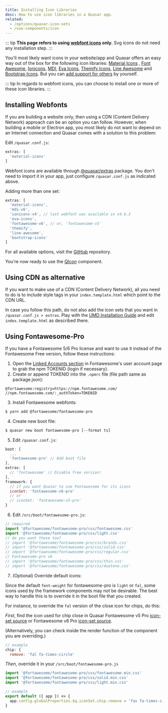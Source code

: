 ```yaml
---
title: Installing Icon Libraries
desc: How to use icon libraries in a Quasar app.
related:
  - /options/quasar-icon-sets
  - /vue-components/icon
---
```


::: tip
**This page refers to using [webfont icons](/vue-components/icon#webfont-icons) only.** Svg icons do not need any installation step.
:::

You'll most likely want icons in your website/app and Quasar offers an easy way out of the box for the following icon libraries: [Material Icons](https://material.io/icons/) , [Font Awesome](http://fontawesome.io/icons/), [Ionicons](http://ionicons.com/), [MDI](https://materialdesignicons.com/), [Eva Icons](https://akveo.github.io/eva-icons), [Themify Icons](https://themify.me/themify-icons), [Line Awesome](https://icons8.com/line-awesome) and [Bootstrap Icons](https://icons.getbootstrap.com/). But you can [add support for others](/vue-components/icon#custom-mapping) by yourself.

::: tip
In regards to webfont icons, you can choose to install one or more of these icon libraries.
:::

## Installing Webfonts
If you are building a website only, then using a CDN (Content Delivery Network) approach can be an option you can follow. However, when building a mobile or Electron app, you most likely do not want to depend on an Internet connection and Quasar comes with a solution to this problem:

Edit `/quasar.conf.js`:

```js
extras: [
  'material-icons'
]
```

Webfont icons are available through [@quasar/extras](https://github.com/quasarframework/quasar/tree/dev/extras) package. You don't need to import it in your app, just configure `/quasar.conf.js` as indicated above.

Adding more than one set:
```js
extras: [
  'material-icons',
  'mdi-v6',
  'ionicons-v4', // last webfont was available in v4.6.3
  'eva-icons',
  'fontawesome-v6', // or, 'fontawesome-v5'
  'themify',
  'line-awesome',
  'bootstrap-icons'
]
```

For all available options, visit the [GitHub](https://github.com/quasarframework/quasar/tree/dev/extras#webfonts) repository.

You're now ready to use the [QIcon](/vue-components/icon) component.

## Using CDN as alternative
If you want to make use of a CDN (Content Delivery Network), all you need to do is to include style tags in your `index.template.html` which point to the CDN URL.

In case you follow this path, do not also add the icon sets that you want in `/quasar.conf.js > extras`. Play with the [UMD Installation Guide](/start/umd#installation) and edit `index.template.html` as described there.

## Using Fontawesome-Pro
If you have a Fontawesome 5/6 Pro license and want to use it instead of the Fontawesome Free version, follow these instructions:

1. Open the [Linked Accounts section](https://fontawesome.com/account) in Fontawesome's user account page to grab the npm TOKENID (login if necessary).
2. Create or append TOKENID into the `.npmrc` file (file path same as package.json):
  ```
  @fortawesome:registry=https://npm.fontawesome.com/
  //npm.fontawesome.com/:_authToken=TOKENID
  ```
3. Install Fontawesome webfonts:
  ```bash
  $ yarn add @fortawesome/fontawesome-pro
  ```
4. Create new boot file:
  ```bash
  $ quasar new boot fontawesome-pro [--format ts]
  ```
5. Edit `/quasar.conf.js`:
  ```js
  boot: [
    ...
    'fontawesome-pro' // Add boot file
  ],
  extras: [
    // 'fontawesome' // Disable free version!
  ],
  framework: {
    // if you want Quasar to use Fontawesome for its icons
    iconSet: 'fontawesome-v6-pro'
    // or
    // iconSet: 'fontawesome-v5-pro'
  }
  ```
6. Edit `/src/boot/fontawesome-pro.js`:
  ```js
  // required
  import '@fortawesome/fontawesome-pro/css/fontawesome.css'
  import '@fortawesome/fontawesome-pro/css/light.css'
  // do you want these too?
  // import '@fortawesome/fontawesome-pro/css/brands.css'
  // import '@fortawesome/fontawesome-pro/css/solid.css'
  // import '@fortawesome/fontawesome-pro/css/regular.css'
  // Fontawesome-pro v6
  // import '@fortawesome/fontawesome-pro/css/thin.css'
  // import '@fortawesome/fontawesome-pro/css/duotone.css'
  ```
7. (Optional) Override default icons:

Since the default `font-weight` for fontawesome-pro is `light` or `fal`, some icons used by the framework components may not be desirable. The best way to handle this is to override it in the boot file that you created.

For instance, to override the `fal` version of the close icon for chips, do this:

_First_, find the icon used for chip close in Quasar Fontawesome v5 Pro [icon-set source](https://github.com/quasarframework/quasar/blob/dev/ui/icon-set/fontawesome-v5-pro.js) or Fontawesome v6 Pro [icon-set source](https://github.com/quasarframework/quasar/blob/dev/ui/icon-set/fontawesome-v6-pro.js).

(Alternatively, you can check inside the render function of the component you are overriding.)

```js
// example
chip: {
  remove: 'fal fa-times-circle'
```

_Then_, override it in your `/src/boot/fontawesome-pro.js`

```js
import '@fortawesome/fontawesome-pro/css/fontawesome.min.css'
import '@fortawesome/fontawesome-pro/css/solid.min.css'
import '@fortawesome/fontawesome-pro/css/light.min.css'

// example
export default ({ app }) => {
  app.config.globalProperties.$q.iconSet.chip.remove = 'fas fa-times-circle'
}
```

